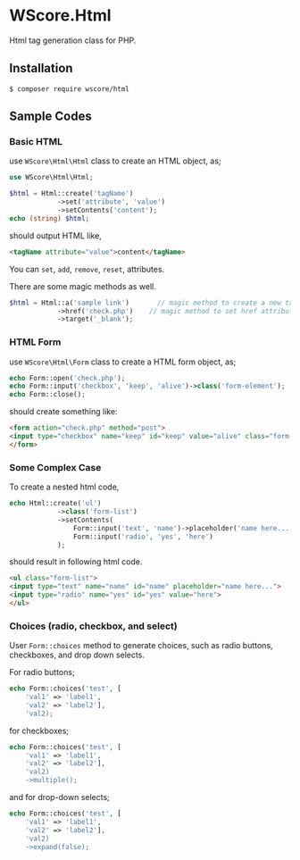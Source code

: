 WScore.Html
===========

Html tag generation class for PHP.

Installation
------------

```
$ composer require wscore/html
```

Sample Codes
------------

### Basic HTML

use `WScore\Html\Html` class to create an HTML object, as;

```php
use WScore\Html\Html;

$html = Html::create('tagName')
            ->set('attribute', 'value')
            ->setContents('content');
echo (string) $html;
```

should output HTML like, 

```html
<tagName attribute="value">content</tagName>
```

You can `set`, `add`, `remove`, `reset`, attributes. 

There are some magic methods as well. 

```php
$html = Html::a('sample link')       // magic method to create a new tag and contents
            ->href('check.php')    // magic method to set href attribute
            ->target('_blank');
```


### HTML Form

use `WScore\Html\Form` class to create a HTML form object, as;


```php
echo Form::open('check.php');
echo Form::input('checkbox', 'keep', 'alive')->class('form-element');
echo Form::close(); 
```

should create something like: 

```html
<form action="check.php" method="post">
<input type="checkbox" name="keep" id="keep" value="alive" class="form-element">
</form>
```

### Some Complex Case

To create a nested html code, 

```php
echo Html::create('ul')
            ->class('form-list')
            ->setContents(
                Form::input('text', 'name')->placeholder('name here...'),
                Form::input('radio', 'yes', 'here')
            );
```

should result in following html code. 

```html
<ul class="form-list">
<input type="text" name="name" id="name" placeholder="name here...">
<input type="radio" name="yes" id="yes" value="here">
</ul>
```

### Choices (radio, checkbox, and select)

User `Form::choices` method to generate choices, such as radio buttons, checkboxes, and drop down selects.

For radio buttons; 

```php
echo Form::choices('test', [
    'val1' => 'label1', 
    'val2' => 'label2'], 
    'val2);
```

for checkboxes; 

```php
echo Form::choices('test', [
    'val1' => 'label1', 
    'val2' => 'label2'], 
    'val2)
    ->multiple();
```

and for drop-down selects; 

```php
echo Form::choices('test', [
    'val1' => 'label1', 
    'val2' => 'label2'], 
    'val2)
    ->expand(false);
```
